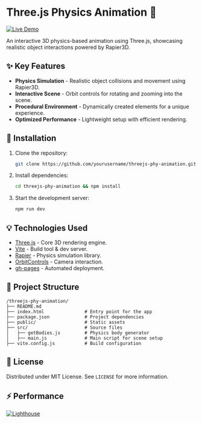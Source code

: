# Three.js Physics Animation 🌌

[![Live Demo](https://img.shields.io/badge/Demo-Live%20Site-green?style=for-the-badge&logo=vercel)](https://ketan1406.github.io/threejs-phy-animation/)

An interactive 3D physics-based animation using Three.js, showcasing realistic object interactions powered by Rapier3D.

## ✨ Key Features

- **Physics Simulation** - Realistic object collisions and movement using Rapier3D.
- **Interactive Scene** - Orbit controls for rotating and zooming into the scene.
- **Procedural Environment** - Dynamically created elements for a unique experience.
- **Optimized Performance** - Lightweight setup with efficient rendering.

## 🚀 Installation

1. Clone the repository:

   ```bash
   git clone https://github.com/yourusername/threejs-phy-animation.git
   ```

2. Install dependencies:

   ```bash
   cd threejs-phy-animation && npm install

   ```

3. Start the development server:
   ```bash
   npm run dev
   ```

## 💡 Technologies Used

- [Three.js](https://threejs.org/) - Core 3D rendering engine.
- [Vite](https://vitejs.dev/) - Build tool & dev server.
- [Rapier](https://rapier.rs/) - Physics simulation library.
- [OrbitControls](https://threejs.org/docs/#examples/en/controls/OrbitControls) - Camera interaction.
- [gh-pages](https://www.npmjs.com/package/gh-pages) - Automated deployment.

## 📂 Project Structure

    /threejs-phy-animation/
    ├── README.md
    ├── index.html               # Entry point for the app
    ├── package.json             # Project dependencies
    ├── public/                  # Static assets
    ├── src/                     # Source files
    │   ├── getBodies.js         # Physics body generator
    │   ├── main.js              # Main script for scene setup
    ├── vite.config.js           # Build configuration

## 📜 License

Distributed under MIT License. See `LICENSE` for more information.

## ⚡ Performance

[![Lighthouse](https://img.shields.io/badge/Lighthouse-98-green?logo=lighthouse&style=flat)](https://pagespeed.web.dev/)
